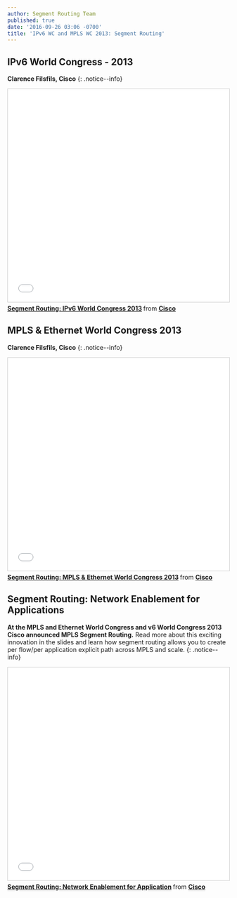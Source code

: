 ```yaml
---
author: Segment Routing Team
published: true
date: '2016-09-26 03:06 -0700'
title: 'IPv6 WC and MPLS WC 2013: Segment Routing'
---
```



## IPv6 World Congress - 2013

**Clarence Filsfils, Cisco**
{: .notice--info}

<iframe src="//www.slideshare.net/slideshow/embed_code/key/2ekKh1gf37tIV7" width="595" height="485" frameborder="0" marginwidth="0" marginheight="0" scrolling="no" style="border:1px solid #CCC; border-width:1px; margin-bottom:5px; max-width: 100%;" allowfullscreen> </iframe> <div style="margin-bottom:5px"> <strong> <a href="//www.slideshare.net/getyourbuildon/segment-routing-ipv6-world-congress-2013" title="Segment Routing: IPv6 World Congress 2013" target="_blank">Segment Routing: IPv6 World Congress 2013</a> </strong> from <strong><a target="_blank" href="//www.slideshare.net/getyourbuildon">Cisco</a></strong> </div>


## MPLS & Ethernet World Congress 2013

**Clarence Filsfils, Cisco**
{: .notice--info}

<iframe src="//www.slideshare.net/slideshow/embed_code/key/yBQ0CWv3kHI9Wy" width="595" height="485" frameborder="0" marginwidth="0" marginheight="0" scrolling="no" style="border:1px solid #CCC; border-width:1px; margin-bottom:5px; max-width: 100%;" allowfullscreen> </iframe> <div style="margin-bottom:5px"> <strong> <a href="//www.slideshare.net/getyourbuildon/segment-routingmplswc-march202013" title="Segment Routing: MPLS &amp; Ethernet World Congress 2013" target="_blank">Segment Routing: MPLS &amp; Ethernet World Congress 2013</a> </strong> from <strong><a target="_blank" href="//www.slideshare.net/getyourbuildon">Cisco</a></strong> </div>

## Segment Routing: Network Enablement for Applications 

**At the MPLS and Ethernet World Congress and v6 World Congress 2013 Cisco announced MPLS Segment Routing.** Read more about this exciting innovation in the slides and learn how segment routing allows you to create per flow/per application explicit path across MPLS and scale.
{: .notice--info}

<iframe src="//www.slideshare.net/slideshow/embed_code/key/Q9SXTxvIkbsls" width="595" height="485" frameborder="0" marginwidth="0" marginheight="0" scrolling="no" style="border:1px solid #CCC; border-width:1px; margin-bottom:5px; max-width: 100%;" allowfullscreen> </iframe> <div style="margin-bottom:5px"> <strong> <a href="//www.slideshare.net/getyourbuildon/segment-routing-network-enablement-for-application" title="Segment Routing: Network Enablement for Application" target="_blank">Segment Routing: Network Enablement for Application</a> </strong> from <strong><a target="_blank" href="//www.slideshare.net/getyourbuildon">Cisco</a></strong> </div>